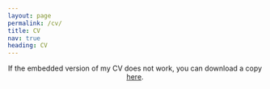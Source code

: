 ```yaml
---
layout: page
permalink: /cv/
title: CV
nav: true
heading: CV
---
```



<center>
If the embedded version of my CV does not work, you can download a copy <a href="/assets/pdf/Shaon Sikder AI Engineer.pdf" target="_blank">here</a>.
</center>

<br>

<center>
<object data="/assets/pdf/Shaon Sikder AI Engineer.pdf#view=FitH&pagemode=none" width="100%" height="800px" type="application/pdf">
    <embed src="/assets/pdf/Shaon Sikder AI Engineer.pdf#view=FitH&pagemode=none" width="100%" height="800px" type="application/pdf" />
</object>
</center>
